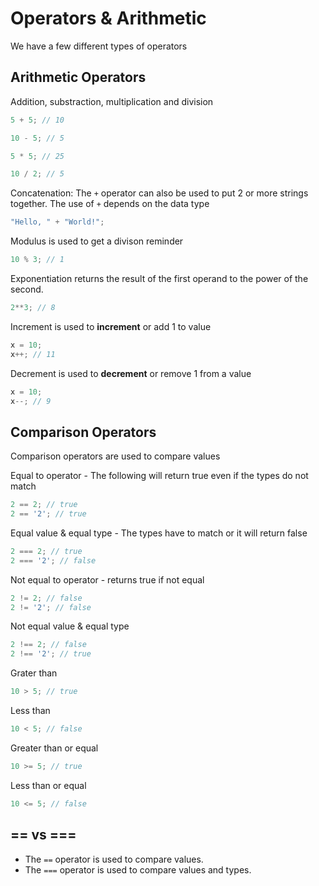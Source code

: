 # Operators & Arithmetic

We have a few different types of operators

## Arithmetic Operators

Addition, substraction, multiplication and division

```JavaScript
5 + 5; // 10
```

```JavaScript
10 - 5; // 5
```

```JavaScript
5 * 5; // 25
```

```JavaScript
10 / 2; // 5
```

Concatenation: The `+` operator can also be used to put 2 or more strings together. The use of `+` depends on the data type

```JavaScript
"Hello, " + "World!";
```

Modulus is used to get a divison reminder

```JavaScript
10 % 3; // 1
```

Exponentiation returns the result of the first operand to the power of the second.

```JavaScript
2**3; // 8
```

Increment is used to **increment** or add 1 to value

```JavaScript
x = 10;
x++; // 11
```

Decrement is used to **decrement** or remove 1 from a value

```JavaScript
x = 10;
x--; // 9
```

## Comparison Operators

Comparison operators are used to compare values

Equal to operator - The following will return true even if the types do not match

```JavaScript
2 == 2; // true
2 == '2'; // true
```

Equal value & equal type - The types have to match or it will return false

```JavaScript
2 === 2; // true
2 === '2'; // false
```

Not equal to operator - returns true if not equal

```JavaScript
2 != 2; // false
2 != '2'; // false
```

Not equal value & equal type

```JavaScript
2 !== 2; // false
2 !== '2'; // true
```

Grater than

```JavaScript
10 > 5; // true
```

Less than

```JavaScript
10 < 5; // false
```

Greater than or equal

```JavaScript
10 >= 5; // true
```

Less than or equal

```JavaScript
10 <= 5; // false
```

## == vs ===

- The `==` operator is used to compare values.
- The `===` operator is used to compare values and types.